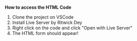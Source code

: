 **How to access the HTML Code**
1. Clone the project on VSCode
2. Install Live Server by Ritwick Dey
3. Right click on the code and click "Open with Live Server"
4. The HTML form should appear!
